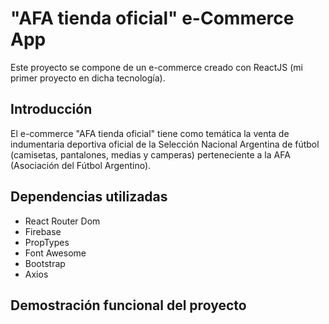 # "AFA tienda oficial" e-Commerce App

Este proyecto se compone de un e-commerce creado con ReactJS (mi primer proyecto en dicha tecnología).

## Introducción

El e-commerce "AFA tienda oficial" tiene como temática la venta de indumentaria deportiva oficial de la Selección Nacional Argentina de fútbol (camisetas, pantalones, medias y camperas) perteneciente a la AFA (Asociación del Fútbol Argentino).

## Dependencias utilizadas

- React Router Dom
- Firebase
- PropTypes
- Font Awesome
- Bootstrap
- Axios

## Demostración funcional del proyecto
